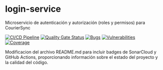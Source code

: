 # login-service
Microservicio de autenticación y autorización (roles y permisos) para CourierSync

[![CI/CD Pipeline](https://github.com/JUAN-VILLOTA/login-service/actions/workflows/ci.yml/badge.svg)](https://github.com/JUAN-VILLOTA/login-service/actions/workflows/ci.yml)
[![Quality Gate Status](https://sonarcloud.io/api/project_badges/measure?project=JUAN-VILLOTA_login-service&metric=alert_status)](https://sonarcloud.io/summary/new_code?id=JUAN-VILLOTA_login-service)
[![Bugs](https://sonarcloud.io/api/project_badges/measure?project=JUAN-VILLOTA_login-service&metric=bugs)](https://sonarcloud.io/summary/new_code?id=JUAN-VILLOTA_login-service)
[![Vulnerabilities](https://sonarcloud.io/api/project_badges/measure?project=JUAN-VILLOTA_login-service&metric=vulnerabilities)](https://sonarcloud.io/summary/new_code?id=JUAN-VILLOTA_login-service)
[![Coverage](https://sonarcloud.io/api/project_badges/measure?project=JUAN-VILLOTA_login-service&metric=coverage)](https://sonarcloud.io/summary/new_code?id=JUAN-VILLOTA_login-service)



Modificacion del archivo README.md para incluir badges de SonarCloud y GitHub Actions, proporcionando información sobre el estado del proyecto y la calidad del código.